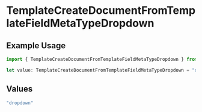 # TemplateCreateDocumentFromTemplateFieldMetaTypeDropdown

## Example Usage

```typescript
import { TemplateCreateDocumentFromTemplateFieldMetaTypeDropdown } from "@documenso/sdk-typescript/models/operations";

let value: TemplateCreateDocumentFromTemplateFieldMetaTypeDropdown = "dropdown";
```

## Values

```typescript
"dropdown"
```
